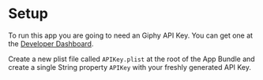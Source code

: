 # Setup

To run this app you are going to need an Giphy API Key. You can get one at the [Developer Dashboard](https://developers.giphy.com/dashboard/).

Create a new plist file called `APIKey.plist` at the root of the App Bundle and create a single String property `APIKey` with your freshly generated API Key.